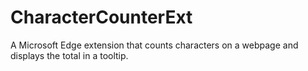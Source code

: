 # CharacterCounterExt
A Microsoft Edge extension that counts characters on a webpage and displays the total in a tooltip.
